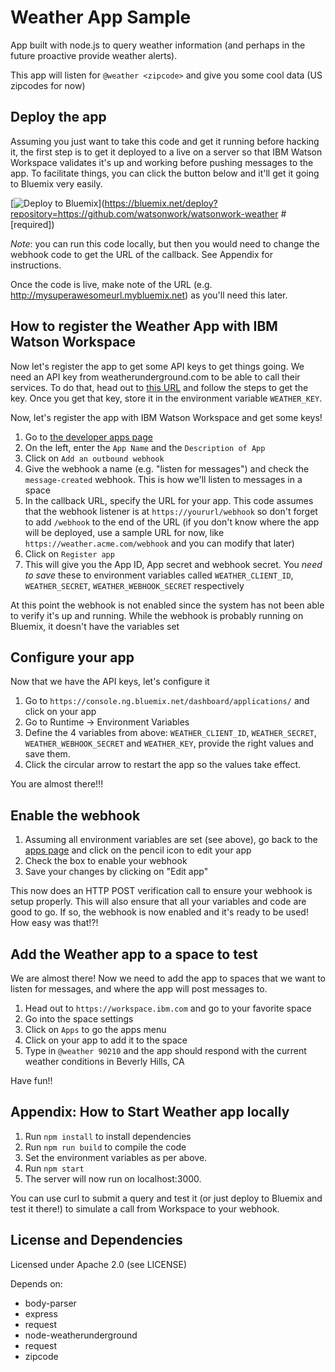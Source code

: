 # Weather App Sample

App built with node.js to query weather information (and perhaps in the future proactive provide weather alerts).

This app will listen for `@weather <zipcode>` and give you some cool data (US zipcodes for now)

## Deploy the app
Assuming you just want to take this code and get it running before hacking it, the first step is to get it deployed to a live on a server so that IBM Watson Workspace validates it's up and working before pushing messages to the app. To facilitate things, you can click the button below and it'll get it going to Bluemix very easily.

[![Deploy to Bluemix](https://bluemix.net/deploy/button.png)](https://bluemix.net/deploy?repository=https://github.com/watsonwork/watsonwork-weather # [required])

*Note*: you can run this code locally, but then you would need to change the webhook code to get the URL of the callback. See Appendix for instructions.

Once the code is live, make note of the URL (e.g. http://mysuperawesomeurl.mybluemix.net) as you'll need this later.

## How to register the Weather App with IBM Watson Workspace
Now let's register the app to get some API keys to get things going. We need an API key from weatherunderground.com to be able to call their services. To do that, head out to [this URL](https://www.wunderground.com/weather/api/) and follow the steps to get the key. Once you get that key, store it in the environment variable `WEATHER_KEY`.

Now, let's register the app with IBM Watson Workspace and get some keys!

1. Go to [the developer apps page](https://workspace.ibm.com/developer/apps)
2. On the left, enter the `App Name` and the `Description of App`
3. Click on `Add an outbound webhook`
4. Give the webhook a name (e.g. "listen for messages") and check the `message-created` webhook. This is how we'll listen to messages in a space
5. In the callback URL, specify the URL for your app. This code assumes that the webhook listener is at `https://yoururl/webhook` so don't forget to add `/webhook` to the end of the URL (if you don't know where the app will be deployed, use a sample URL for now, like `https://weather.acme.com/webhook` and you can modify that later)
6. Click on `Register app`
7. This will give you the App ID, App secret and webhook secret. You *need to save* these to environment variables called `WEATHER_CLIENT_ID`, `WEATHER_SECRET`, `WEATHER_WEBHOOK_SECRET` respectively

At this point the webhook is not enabled since the system has not been able to verify it's up and running. While the webhook is probably running on Bluemix, it doesn't have the variables set

## Configure your app

Now that we have the API keys, let's configure it

1. Go to `https://console.ng.bluemix.net/dashboard/applications/` and click on your app
2. Go to Runtime -> Environment Variables
3. Define the 4 variables from above: `WEATHER_CLIENT_ID`, `WEATHER_SECRET`, `WEATHER_WEBHOOK_SECRET` and `WEATHER_KEY`, provide the right values and save them.
4. Click the circular arrow to restart the app so the values take effect.

You are almost there!!! 

## Enable the webhook

1. Assuming all environment variables are set (see above), go back to the [apps page](https://workspace.ibm.com/developer/apps) and click on the pencil icon to edit your app
2. Check the box to enable your webhook
3. Save your changes by clicking on "Edit app"

This now does an HTTP POST verification call to ensure your webhook is setup properly. This will also ensure that all your variables and code are good to go. If so, the webhook is now enabled and it's ready to be used! How easy was that!?!

## Add the Weather app to a space to test
We are almost there! Now we need to add the app to spaces that we want to listen for messages, and where the app will post messages to.

1. Head out to `https://workspace.ibm.com` and go to your favorite space
2. Go into the space settings
3. Click on `Apps` to go the apps menu
4. Click on your app to add it to the space
5. Type in `@weather 90210` and the app should respond with the current weather conditions in Beverly Hills, CA

Have fun!!

## Appendix: How to Start Weather app locally
1. Run `npm install` to install dependencies
2. Run `npm run build` to compile the code
3. Set the environment variables as per above.
4. Run `npm start`
5. The server will now run on localhost:3000.

You can use curl to submit a query and test it (or just deploy to Bluemix and test it there!) to simulate a call from Workspace to your webhook. 

## License and Dependencies
Licensed under Apache 2.0 (see LICENSE)

Depends on:
* body-parser
* express
* request
* node-weatherunderground
* request
* zipcode
